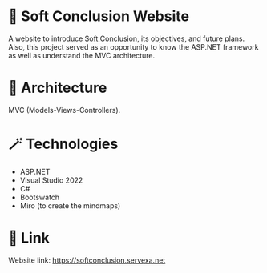 # 🌠 Soft Conclusion Website
A website to introduce [Soft Conclusion](https://www.youtube.com/@Soft.Conclusion), its objectives, and future plans. Also, this project served as an opportunity to know the ASP.NET framework as well as understand the MVC architecture.
# 🧩 Architecture
MVC (Models-Views-Controllers).
# 🪄 Technologies
- ASP.NET
- Visual Studio 2022
- C#
- Bootswatch
- Miro (to create the mindmaps)
# 🔗 Link
Website link: https://softconclusion.servexa.net
